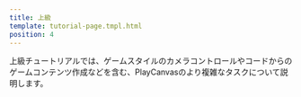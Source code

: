 ```yaml
---
title: 上級
template: tutorial-page.tmpl.html
position: 4
---
```


上級チュートリアルでは、ゲームスタイルのカメラコントロールやコードからのゲームコンテンツ作成などを含む、PlayCanvasのより複雑なタスクについて説明します。

